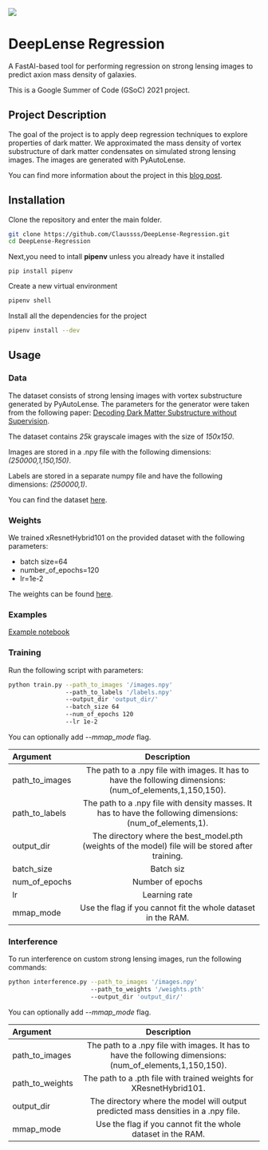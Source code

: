 [![](https://img.shields.io/badge/license-MIT-green)](https://github.com/Claussss/DeepLense-Regression/blob/main/LICENSE.txt)

# DeepLense Regression

A FastAI-based tool for performing regression on strong lensing images to predict axion mass density of galaxies.

This is a Google Summer of Code (GSoC) 2021 project.

## Project Description
The goal of the project is to apply deep regression techniques to explore properties of dark matter. We approximated the mass density of vortex substructure of dark matter condensates on simulated strong lensing images. The images are generated with PyAutoLense.

You can find more information about the project in this [blog post](httos://myBlogpost).

## Installation

Clone the repository and enter the main folder.

```bash
git clone https://github.com/Claussss/DeepLense-Regression.git
cd DeepLense-Regression
```
Next,you need to intall **pipenv** unless you already have it installed
```bush
pip install pipenv
```
Create a new virtual environment
```bash
pipenv shell
```
Install all the dependencies for the project
```bash
pipenv install --dev
```
## Usage

### Data
The dataset consists of strong lensing images with vortex substructure generated by PyAutoLense. The parameters for the generator were taken from the following paper: [Decoding Dark Matter Substructure without Supervision](https://arxiv.org/abs/2008.12731).

The dataset contains *25k* grayscale images with the size of *150x150*. 

Images are stored in a .npy file with the following dimensions: *(250000,1,150,150)*. 

Labels are stored in a separate numpy file and have the following dimensions: *(250000,1)*.

You can find the dataset [here](https://drive.google.com/drive/folders/1NPf7Mui5Qt_vVm5wtlNq17vKnto-Nqkc?usp=sharing).
### Weights
We trained xResnetHybrid101 on the provided dataset with the following parameters:
* batch size=64
* number_of_epochs=120
* lr=1e-2

The weights can be found [here](https://drive.google.com/drive/folders/1NPf7Mui5Qt_vVm5wtlNq17vKnto-Nqkc?usp=sharing).
### Examples
[Example notebook](https://github.com/Claussss/DeepLense-Regression/blob/main/example_notebook.ipynb)

### Training
Run the following script with parameters:
```bash
python train.py --path_to_images '/images.npy' 
                --path_to_labels '/labels.npy'
                --output_dir 'output_dir/'
                --batch_size 64
                --num_of_epochs 120
                --lr 1e-2       
```
You can optionally add *--mmap_mode* flag.

| Argument | Description |
| :---         |     :---:      |
| path_to_images | The path to a .npy file with images. It has to have the following dimensions: (num_of_elements,1,150,150). |
| path_to_labels | The path to a .npy file with density masses. It has to have the following dimensions: (num_of_elements,1). |
| output_dir | The directory where the best_model.pth (weights of the model) file will be stored after training. |
| batch_size | Batch siz |
| num_of_epochs | Number of epochs |
| lr | Learning rate |
| mmap_mode | Use the flag if you cannot fit the whole dataset in the RAM. |

### Interference
To run interference on custom strong lensing images, run the following commands:
```bash
python interference.py --path_to_images '/images.npy' 
                       --path_to_weights '/weights.pth'
                       --output_dir 'output_dir/'       
```
You can optionally add *--mmap_mode* flag.

| Argument | Description |
| :---         |     :---:      |
| path_to_images | The path to a .npy file with images. It has to have the following dimensions: (num_of_elements,1,150,150). |
| path_to_weights | The path to a .pth file with trained weights for XResnetHybrid101. |
| output_dir | The directory where the model will output predicted mass densities in a .npy file. |
| mmap_mode | Use the flag if you cannot fit the whole dataset in the RAM. |
